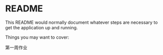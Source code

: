 # README

This README would normally document whatever steps are necessary to get the
application up and running.

Things you may want to cover:

第一周作业